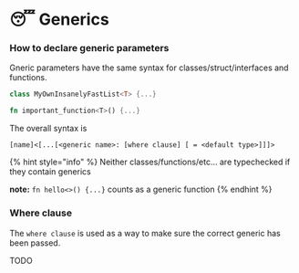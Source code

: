 # 😴 Generics

### How to declare generic parameters

Gneric parameters have the same syntax for classes/struct/interfaces and functions.

```kotlin
class MyOwnInsanelyFastList<T> {...}
```

```rust
fn important_function<T>() {...}
```

The overall syntax is&#x20;

```
[name]<[...[<generic name>: [where clause] [ = <default type>]]]>
```

{% hint style="info" %}
Neither classes/functions/etc... are typechecked if they contain generics

**note:** `fn hello<>() {...}` counts as a generic function
{% endhint %}

### Where clause

The `where clause` is used as a way to make sure the correct generic has been passed.

TODO
